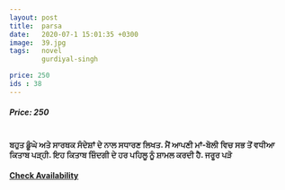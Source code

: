```yaml
---
layout: post
title:  parsa
date:   2020-07-1 15:01:35 +0300
image:  39.jpg
tags:   novel
        gurdiyal-singh

price: 250
ids : 38
---
```



<h5>Price: 250</h5><br>
<strong>
ਬਹੁਤ ਡੂੰਘੇ ਅਤੇ ਸਾਰਥਕ ਸੰਦੇਸ਼ਾਂ ਦੇ ਨਾਲ ਸਧਾਰਣ ਲਿਖਤ. ਮੈਂ ਆਪਣੀ ਮਾਂ-ਬੋਲੀ ਵਿਚ ਸਭ ਤੋਂ ਵਧੀਆ ਕਿਤਾਬ ਪੜ੍ਹੀ. ਇਹ ਕਿਤਾਬ ਜ਼ਿੰਦਗੀ ਦੇ ਹਰ ਪਹਿਲੂ ਨੂੰ ਸ਼ਾਮਲ ਕਰਦੀ ਹੈ. ਜਰੂਰ ਪੜੋ
</strong>
<h4><a class="add-cart cart1" href="{{ site.baseurl }}/books#38"><b>Check Availability</b></a></h4>






<body>
 <script src="{{ site.baseurl }}/js/main.js"></script>
 </body>